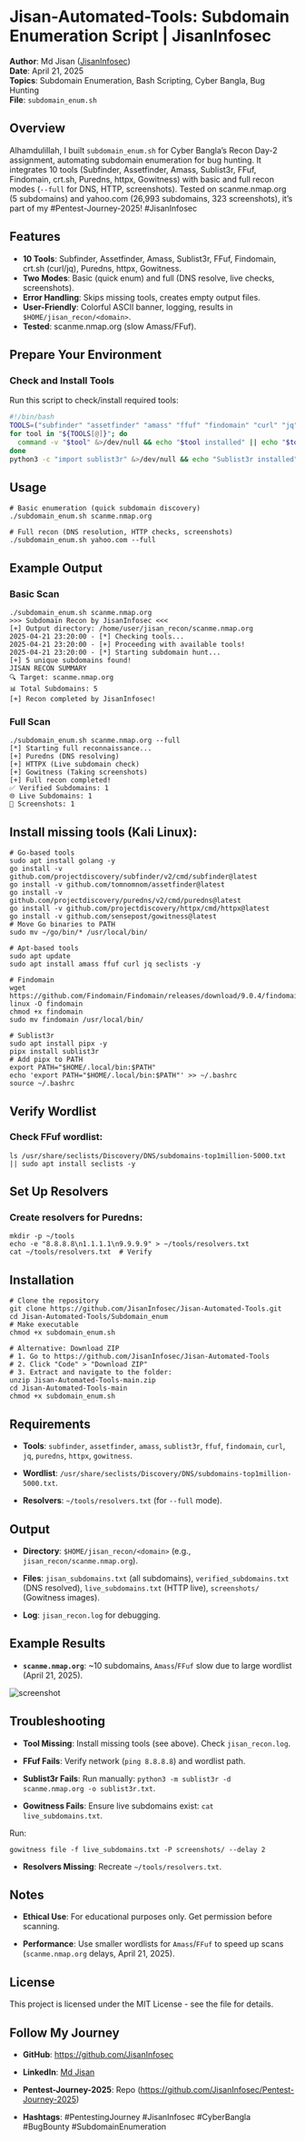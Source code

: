 # Jisan-Automated-Tools: Subdomain Enumeration Script | JisanInfosec

**Author**: Md Jisan ([JisanInfosec](https://github.com/JisanInfosec))  
**Date**: April 21, 2025  
**Topics**: Subdomain Enumeration, Bash Scripting, Cyber Bangla, Bug Hunting  
**File**: `subdomain_enum.sh`  

## Overview
Alhamdulillah, I built `subdomain_enum.sh` for Cyber Bangla’s Recon Day-2 assignment, automating subdomain enumeration for bug hunting. It integrates 10 tools (Subfinder, Assetfinder, Amass, Sublist3r, FFuf, Findomain, crt.sh, Puredns, httpx, Gowitness) with basic and full recon modes (`--full` for DNS, HTTP, screenshots). Tested on scanme.nmap.org (5 subdomains) and yahoo.com (26,993 subdomains, 323 screenshots), it’s part of my #Pentest-Journey-2025! #JisanInfosec

## Features
- **10 Tools**: Subfinder, Assetfinder, Amass, Sublist3r, FFuf, Findomain, crt.sh (curl/jq), Puredns, httpx, Gowitness.
- **Two Modes**: Basic (quick enum) and full (DNS resolve, live checks, screenshots).
- **Error Handling**: Skips missing tools, creates empty output files.
- **User-Friendly**: Colorful ASCII banner, logging, results in `$HOME/jisan_recon/<domain>`.
- **Tested**: scanme.nmap.org (slow Amass/FFuf).

## Prepare Your Environment
### Check and Install Tools
Run this script to check/install required tools:
```bash
#!/bin/bash
TOOLS=("subfinder" "assetfinder" "amass" "ffuf" "findomain" "curl" "jq" "puredns" "httpx" "gowitness")
for tool in "${TOOLS[@]}"; do
  command -v "$tool" &>/dev/null && echo "$tool installed" || echo "$tool missing"
done
python3 -c "import sublist3r" &>/dev/null && echo "Sublist3r installed" || echo "Sublist3r missing"
```

## Usage
```
# Basic enumeration (quick subdomain discovery)
./subdomain_enum.sh scanme.nmap.org

# Full recon (DNS resolution, HTTP checks, screenshots)
./subdomain_enum.sh yahoo.com --full
```

## Example Output
### Basic Scan
```
./subdomain_enum.sh scanme.nmap.org
>>> Subdomain Recon by JisanInfosec <<<
[+] Output directory: /home/user/jisan_recon/scanme.nmap.org
2025-04-21 23:20:00 - [*] Checking tools...
2025-04-21 23:20:00 - [+] Proceeding with available tools!
2025-04-21 23:20:00 - [*] Starting subdomain hunt...
[+] 5 unique subdomains found!
JISAN RECON SUMMARY
🔍 Target: scanme.nmap.org
📊 Total Subdomains: 5
[+] Recon completed by JisanInfosec!
```
### Full Scan
```
./subdomain_enum.sh scanme.nmap.org --full
[*] Starting full reconnaissance...
[+] Puredns (DNS resolving)
[+] HTTPX (Live subdomain check)
[+] Gowitness (Taking screenshots)
[+] Full recon completed!
✅ Verified Subdomains: 1
🌐 Live Subdomains: 1
📸 Screenshots: 1
```
## Install missing tools (Kali Linux):
```
# Go-based tools
sudo apt install golang -y
go install -v github.com/projectdiscovery/subfinder/v2/cmd/subfinder@latest
go install -v github.com/tomnomnom/assetfinder@latest
go install -v github.com/projectdiscovery/puredns/v2/cmd/puredns@latest
go install -v github.com/projectdiscovery/httpx/cmd/httpx@latest
go install -v github.com/sensepost/gowitness@latest
# Move Go binaries to PATH
sudo mv ~/go/bin/* /usr/local/bin/

# Apt-based tools
sudo apt update
sudo apt install amass ffuf curl jq seclists -y

# Findomain
wget https://github.com/Findomain/Findomain/releases/download/9.0.4/findomain-linux -O findomain
chmod +x findomain
sudo mv findomain /usr/local/bin/

# Sublist3r
sudo apt install pipx -y
pipx install sublist3r
# Add pipx to PATH
export PATH="$HOME/.local/bin:$PATH"
echo 'export PATH="$HOME/.local/bin:$PATH"' >> ~/.bashrc
source ~/.bashrc
```
## Verify Wordlist

### Check FFuf wordlist:
```
ls /usr/share/seclists/Discovery/DNS/subdomains-top1million-5000.txt || sudo apt install seclists -y
```
## Set Up Resolvers

### Create resolvers for Puredns:
```
mkdir -p ~/tools
echo -e "8.8.8.8\n1.1.1.1\n9.9.9.9" > ~/tools/resolvers.txt
cat ~/tools/resolvers.txt  # Verify
```
## Installation
```
# Clone the repository
git clone https://github.com/JisanInfosec/Jisan-Automated-Tools.git
cd Jisan-Automated-Tools/Subdomain_enum
# Make executable
chmod +x subdomain_enum.sh

# Alternative: Download ZIP
# 1. Go to https://github.com/JisanInfosec/Jisan-Automated-Tools
# 2. Click "Code" > "Download ZIP"
# 3. Extract and navigate to the folder:
unzip Jisan-Automated-Tools-main.zip
cd Jisan-Automated-Tools-main
chmod +x subdomain_enum.sh
```

## Requirements

- **Tools**: `subfinder`, `assetfinder`, `amass`, `sublist3r`, `ffuf`, `findomain`, `curl`, `jq`, `puredns`, `httpx`, `gowitness`.

- **Wordlist**: `/usr/share/seclists/Discovery/DNS/subdomains-top1million-5000.txt`.

- **Resolvers**: `~/tools/resolvers.txt` (for `--full` mode).

## Output

- **Directory**: `$HOME/jisan_recon/<domain>` (e.g., `jisan_recon/scanme.nmap.org`).

- **Files**: `jisan_subdomains.txt` (all subdomains), `verified_subdomains.txt` (DNS resolved), `live_subdomains.txt` (HTTP live), `screenshots/` (Gowitness images).

- **Log**: `jisan_recon.log` for debugging.

## Example Results

- **`scanme.nmap.org`**: ~10 subdomains, `Amass`/`FFuf` slow due to large wordlist (April 21, 2025).

 ![screenshot](https://github.com/JisanInfosec/Jisan-Automated-Tools/blob/main/Subdomain_enum/screenshots/Example-01.png?raw=true)

## Troubleshooting

- **Tool Missing**: Install missing tools (see above). Check `jisan_recon.log`.

- **FFuf Fails**: Verify network (`ping 8.8.8.8`) and wordlist path.

- **Sublist3r Fails**: Run manually: `python3 -m sublist3r -d scanme.nmap.org -o sublist3r.txt`.

- **Gowitness Fails**: Ensure live subdomains exist: `cat live_subdomains.txt`.

 Run: 
 ```
 gowitness file -f live_subdomains.txt -P screenshots/ --delay 2
 ```
- **Resolvers Missing**: Recreate `~/tools/resolvers.txt`.

## Notes

- **Ethical Use**: For educational purposes only. Get permission before scanning.

- **Performance**: Use smaller wordlists for `Amass`/`FFuf` to speed up scans (`scanme.nmap.org` delays, April 21, 2025).

## License

This project is licensed under the MIT License - see the  file for details.

## Follow My Journey

- **GitHub**: https://github.com/JisanInfosec

- **LinkedIn**: [Md Jisan](https://www.linkedin.com/in/md-jisan-2a4582282/)

- **Pentest-Journey-2025**: Repo (https://github.com/JisanInfosec/Pentest-Journey-2025)

- **Hashtags**: #PentestingJourney #JisanInfosec #CyberBangla #BugBounty #SubdomainEnumeration
